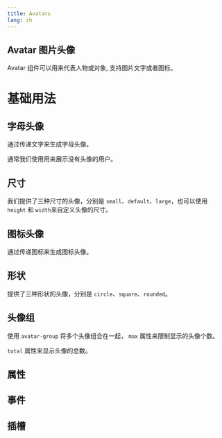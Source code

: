 ```yaml
---
title: Avatars
lang: zh
---
```


<script setup lang="ts">
  import props from "../../../example/avatar/description/zh-props.ts";
  import events from "../../../example/avatar/description/zh-events.ts";
  import slots from "../../../example/avatar/description/zh-slots.ts";
</script>

## Avatar 图片头像

Avatar 组件可以用来代表人物或对象, 支持图片文字或者图标。

# 基础用法

<demo src="../../../example/avatar/base.vue"></demo>

## 字母头像

通过传递文字来生成字母头像。
<demo src="../../../example/avatar/letter.vue"></demo>

通常我们使用用来展示没有头像的用户。
<demo src="../../../example/avatar/no-avatar.vue"></demo>

## 尺寸

我们提供了三种尺寸的头像，分别是 `small`、`default`、`large`，也可以使用 ```height``` 和 ```width```来自定义头像的尺寸。
<demo src="../../../example/avatar/size.vue"></demo>

## 图标头像

通过传递图标来生成图标头像。
<demo src="../../../example/avatar/icon.vue"></demo>

## 形状

提供了三种形状的头像，分别是 `circle`、`square`、`rounded`。
<demo src="../../../example/avatar/shape.vue"></demo>

## 头像组

使用 ```avatar-group``` 将多个头像组合在一起， ```max``` 属性来限制显示的头像个数。
<demo src="../../../example/avatar/group.vue"></demo>

 ```total``` 属性来显示头像的总数。
<demo src="../../../example/avatar/total.vue"></demo>

## 属性
<table-block type="propsZh" :data="props"></table-block>


## 事件
<table-block type="eventsZh" :data="events"></table-block>


## 插槽
<table-block type="slotsZh" :data="slots"></table-block>
